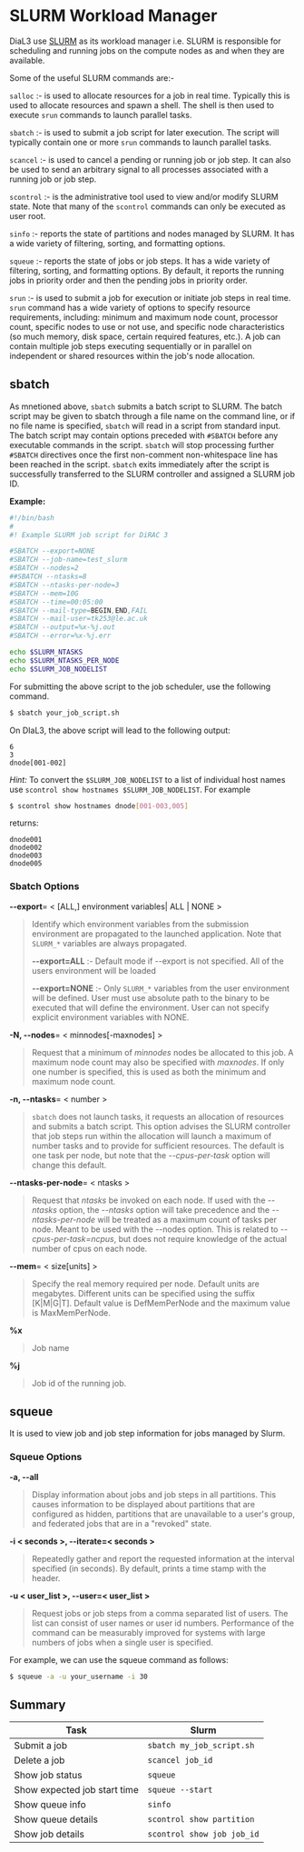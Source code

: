 # SLURM Workload Manager

DiaL3 use [SLURM](https://slurm.schedmd.com/documentation.html) as its workload manager i.e. SLURM is responsible for scheduling and running jobs on the compute nodes as and when they are available.

Some of the useful SLURM commands are:-

`salloc` :- is used to allocate resources for a job in real time. Typically this is used to allocate resources and spawn a shell. The shell is then used to execute `srun` commands to launch parallel tasks.

`sbatch` :-  is used to submit a job script for later execution. The script will typically contain one or more `srun` commands to launch parallel tasks.

`scancel` :- is used to cancel a pending or running job or job step. It can also be used to send an arbitrary signal to all processes associated with a running job or job step.

`scontrol` :- is the administrative tool used to view and/or modify SLURM state. Note that many of the `scontrol` commands can only be executed as user root.

`sinfo` :- reports the state of partitions and nodes managed by SLURM. It has a wide variety of filtering, sorting, and formatting options.

`squeue` :- reports the state of jobs or job steps. It has a wide variety of filtering, sorting, and formatting options. By default, it reports the running jobs in priority order and then the pending jobs in priority order.

`srun` :- is used to submit a job for execution or initiate job steps in real time. `srun` command has a wide variety of options to specify resource requirements, including: minimum and maximum node count, processor count, specific nodes to use or not use, and specific node characteristics (so much memory, disk space, certain required features, etc.). A job can contain multiple job steps executing sequentially or in parallel on independent or shared resources within the job's node allocation.

## sbatch

As mnetioned above, `sbatch` submits a batch script to SLURM. The batch script may be given to sbatch through a file name on the command line, or if no file name is specified, `sbatch` will read in a script from standard input. The batch script may contain options preceded with `#SBATCH` before any executable commands in the script. `sbatch` will stop processing further `#SBATCH` directives once the first non-comment non-whitespace line has been reached in the script. `sbatch` exits immediately after the script is successfully transferred to the SLURM controller and assigned a SLURM job ID.

**Example:**

```bash
#!/bin/bash
#
#! Example SLURM job script for DiRAC 3

#SBATCH --export=NONE
#SBATCH --job-name=test_slurm
#SBATCH --nodes=2
##SBATCH --ntasks=8
#SBATCH --ntasks-per-node=3
#SBATCH --mem=10G
#SBATCH --time=00:05:00
#SBATCH --mail-type=BEGIN,END,FAIL
#SBATCH --mail-user=tk253@le.ac.uk
#SBATCH --output=%x-%j.out
#SBATCH --error=%x-%j.err

echo $SLURM_NTASKS
echo $SLURM_NTASKS_PER_NODE
echo $SLURM_JOB_NODELIST
```

For submitting the above script to the job scheduler, use the following command.

```bash
$ sbatch your_job_script.sh
```

On DIaL3, the above script will lead to the following output:

```
6
3
dnode[001-002]
```

*Hint:* To convert the `$SLURM_JOB_NODELIST` to a list of individual host names use `scontrol show hostnames $SLURM_JOB_NODELIST`. For example

```bash
$ scontrol show hostnames dnode[001-003,005]
```

returns:

```
dnode001
dnode002
dnode003
dnode005
```

### Sbatch Options

**--export**= < [ALL,] environment variables| ALL | NONE >

> Identify which environment variables from the submission environment are propagated to the launched application. Note that `SLURM_*` variables are always propagated.
>
> **--export=ALL** :- Default mode if --export is not specified. All of the users environment will be loaded
>
> **--export=NONE** :- Only `SLURM_*` variables from the user environment will be defined. User must use absolute path to the binary to be executed that will define the environment. User can not specify explicit environment variables with NONE.

**-N, --nodes**= < minnodes[-maxnodes] >

> Request that a minimum of *minnodes* nodes be allocated to this job. A maximum node count may also be specified with *maxnodes*. If only one number is specified, this is used as both the minimum and maximum node count.

**-n, --ntasks**= < number >

> `sbatch` does not launch tasks, it requests an allocation of resources and submits a batch script. This option advises the SLURM controller that job steps run within the allocation will launch a maximum of number tasks and to provide for sufficient resources. The default is one task per node, but note that the *--cpus-per-task* option will change this default.

**--ntasks-per-node**= < ntasks >

> Request that *ntasks* be invoked on each node. If used with the *--ntasks* option, the *--ntasks* option will take precedence and the *--ntasks-per-node* will be treated as a maximum count of tasks per node. Meant to be used with the --nodes option. This is related to *--cpus-per-task=ncpus*, but does not require knowledge of the actual number of cpus on each node.

**--mem**= < size[units] >

> Specify the real memory required per node. Default units are megabytes. Different units can be specified using the suffix [K|M|G|T]. Default value is DefMemPerNode and the maximum value is MaxMemPerNode.

**%x**

> Job name

**%j**

> Job id of the running job.

## squeue

It is used to view job and job step information for jobs managed by Slurm.

### Squeue Options

**-a, --all**

> Display information about jobs and job steps in all partitions. This causes information to be displayed about partitions that are configured as hidden, partitions that are unavailable to a user's group, and federated jobs that are in a "revoked" state.

**-i < seconds >, --iterate=< seconds >**

> Repeatedly gather and report the requested information at the interval specified (in seconds). By default, prints a time stamp with the header.

**-u < user_list >, --user=< user_list >**

> Request jobs or job steps from a comma separated list of users. The list can consist of user names or user id numbers. Performance of the command can be measurably improved for systems with large numbers of jobs when a single user is specified.

For example, we can use the squeue command as follows:

```bash
$ squeue -a -u your_username -i 30
```

## Summary

| Task                         | Slurm                      |
| ---------------------------- | -------------------------- |
| Submit a job                 | `sbatch my_job_script.sh`  |
| Delete a job                 | `scancel job_id`           |
| Show job status              | `squeue`                   |
| Show expected job start time | `squeue --start`           |
| Show queue info              | `sinfo`                    |
| Show queue details           | `scontrol show partition`  |
| Show job details             | `scontrol show job job_id` |

